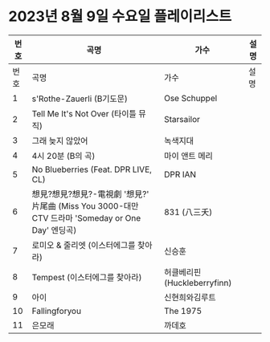 # 2023년 8월 9일 수요일 플레이리스트

| 번호 | 곡명 | 가수 | 설명 |
|------|------|------|------|
| 번호 | 곡명 | 가수 | 설명 |
| 1 | s'Rothe-Zauerli (B기도문) | Ose Schuppel |  |
| 2 | Tell Me It's Not Over (타이틀 뮤직) | Starsailor |  |
| 3 | 그래 늦지 않았어 | 녹색지대 |  |
| 4 | 4시 20분 (B의 곡) | 마이 앤트 메리 |  |
| 5 | No Blueberries (Feat. DPR LIVE, CL) | DPR IAN |  |
| 6 | 想見?想見?想見?-電視劇 '想見?' 片尾曲 (Miss You 3000-대만 CTV 드라마 'Someday or One Day' 엔딩곡) | 831 (八三夭) |  |
| 7 | 로미오 & 줄리엣 (이스터에그를 찾아라) | 신승훈 |  |
| 8 | Tempest (이스터에그를 찾아라) | 허클베리핀 (Huckleberryfinn) |  |
| 9 | 아이 | 신현희와김루트 |  |
| 10 | Fallingforyou | The 1975 |  |
| 11 | 은모래 | 까데호 |  |
